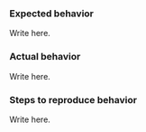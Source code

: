 ### Expected behavior
Write here.

### Actual behavior
Write here.

### Steps to reproduce behavior
Write here.
